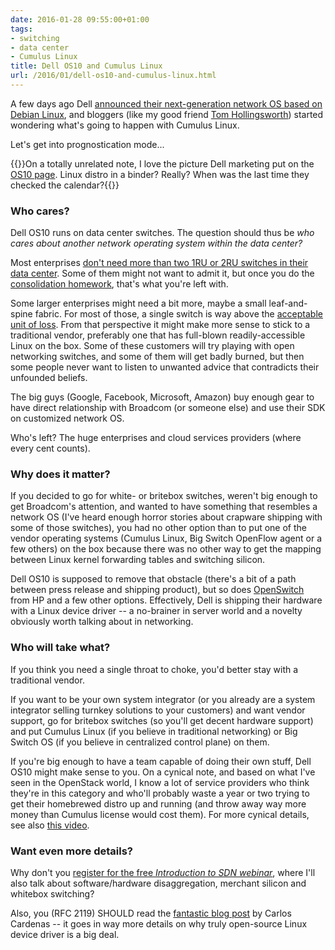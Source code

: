 ```yaml
---
date: 2016-01-28 09:55:00+01:00
tags:
- switching
- data center
- Cumulus Linux
title: Dell OS10 and Cumulus Linux
url: /2016/01/dell-os10-and-cumulus-linux.html
---
```

A few days ago Dell [announced their next-generation network OS based on Debian Linux](https://www.dell.com/learn/us/en/uscorp1/press-releases/2016-01-20-dell-raises-the-bar-for-open-networking), and bloggers (like my good friend [Tom Hollingsworth](http://networkingnerd.net/2016/01/20/the-tortoise-and-the-austin-hare/)) started wondering what's going to happen with Cumulus Linux.

Let's get into prognostication mode...

{{<note>}}On a totally unrelated note, I love the picture Dell marketing put on the [OS10 page](https://web.archive.org/web/20160125141829/http://www.dell.com/us/business/p/open-platform-software/pd). Linux distro in a binder? Really? When was the last time they checked the calendar?{{</note>}}
<!--more-->
### Who cares?

Dell OS10 runs on data center switches. The question should thus be *who cares about another network operating system within the data center?*

Most enterprises [don't need more than two 1RU or 2RU switches in their data center](https://blog.ipspace.net/2014/10/all-you-need-are-two-top-of-rack.html). Some of them might not want to admit it, but once you do the [consolidation homework](http://blog.ipspace.net/2015/11/presentation-all-you-need-are-two.html), that's what you're left with.

Some larger enterprises might need a bit more, maybe a small leaf-and-spine fabric. For most of those, a single switch is way above the [acceptable unit of loss](http://kontrolissues.net/2015/03/27/sometimes-size-matters-im-sorry-but-youre-just-not-big-enough/). From that perspective it might make more sense to stick to a traditional vendor, preferably one that has full-blown readily-accessible Linux on the box. Some of these customers will try playing with open networking switches, and some of them will get badly burned, but then some people never want to listen to unwanted advice that contradicts their unfounded beliefs.

The big guys (Google, Facebook, Microsoft, Amazon) buy enough gear to have direct relationship with Broadcom (or someone else) and use their SDK on customized network OS.

Who's left? The huge enterprises and cloud services providers (where every cent counts).

### Why does it matter?

If you decided to go for white- or britebox switches, weren't big enough to get Broadcom's attention, and wanted to have something that resembles a network OS (I've heard enough horror stories about crapware shipping with some of those switches), you had no other option than to put one of the vendor operating systems (Cumulus Linux, Big Switch OpenFlow agent or a few others) on the box because there was no other way to get the mapping between Linux kernel forwarding tables and switching silicon.

Dell OS10 is supposed to remove that obstacle (there's a bit of a path between press release and shipping product), but so does [OpenSwitch](https://blog.ipspace.net/2016/01/openswitch-deep-dive-on-software-gone.html) from HP and a few other options. Effectively, Dell is shipping their hardware with a Linux device driver -- a no-brainer in server world and a novelty obviously worth talking about in networking.

### Who will take what?

If you think you need a single throat to choke, you'd better stay with a traditional vendor.

If you want to be your own system integrator (or you already are a system integrator selling turnkey solutions to your customers) and want vendor support, go for britebox switches (so you'll get decent hardware support) and put Cumulus Linux (if you believe in traditional networking) or Big Switch OS (if you believe in centralized control plane) on them.

If you're big enough to have a team capable of doing their own stuff, Dell OS10 might make sense to you. On a cynical note, and based on what I've seen in the OpenStack world, I know a lot of service providers who think they're in this category and who'll probably waste a year or two trying to get their homebrewed distro up and running (and throw away way more money than Cumulus license would cost them). For more cynical details, see also [this video](https://www.youtube.com/watch?v=ClKEkCRvWTQ).

### Want even more details?

Why don't you [register for the free *Introduction to SDN webinar*](http://www.ipspace.net/Introduction_to_Software_Defined_Networking_(SDN)), where I'll also talk about software/hardware disaggregation, merchant silicon and whitebox switching?

Also, you (RFC 2119) SHOULD read the [fantastic blog post](http://packetpushers.net/industry-needs-open-source-framework-switching-silicon/) by Carlos Cardenas -- it goes in way more details on why truly open-source Linux device driver is a big deal.
